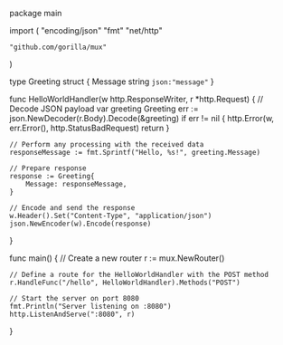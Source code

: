 package main

import (
	"encoding/json"
	"fmt"
	"net/http"

	"github.com/gorilla/mux"
)

type Greeting struct {
	Message string `json:"message"`
}

func HelloWorldHandler(w http.ResponseWriter, r *http.Request) {
	// Decode JSON payload
	var greeting Greeting
	err := json.NewDecoder(r.Body).Decode(&greeting)
	if err != nil {
		http.Error(w, err.Error(), http.StatusBadRequest)
		return
	}

	// Perform any processing with the received data
	responseMessage := fmt.Sprintf("Hello, %s!", greeting.Message)

	// Prepare response
	response := Greeting{
		Message: responseMessage,
	}

	// Encode and send the response
	w.Header().Set("Content-Type", "application/json")
	json.NewEncoder(w).Encode(response)
}

func main() {
	// Create a new router
	r := mux.NewRouter()

	// Define a route for the HelloWorldHandler with the POST method
	r.HandleFunc("/hello", HelloWorldHandler).Methods("POST")

	// Start the server on port 8080
	fmt.Println("Server listening on :8080")
	http.ListenAndServe(":8080", r)
}
